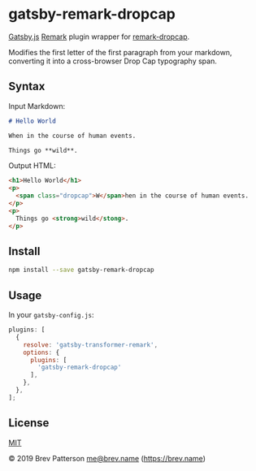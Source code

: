 # gatsby-remark-dropcap

[Gatsby.js][gatsby] [Remark][remark] plugin wrapper for
[remark-dropcap][remarkdropcap].

Modifies the first letter of the first paragraph from your markdown, converting
it into a cross-browser Drop Cap typography span.

## Syntax

Input Markdown:

```markdown
# Hello World

When in the course of human events.

Things go **wild**.
```

Output HTML:

```html
<h1>Hello World</h1>
<p>
  <span class="dropcap">W</span>hen in the course of human events.
</p>
<p>
  Things go <strong>wild</stong>.
</p>
```

## Install

```bash
npm install --save gatsby-remark-dropcap
```

## Usage

In your `gatsby-config.js`:

```javascript
plugins: [
  {
    resolve: 'gatsby-transformer-remark',
    options: {
      plugins: [
        'gatsby-remark-dropcap'
      ],
    },
  },
];
```

## License

[MIT][mit]

© 2019 Brev Patterson <me@brev.name> (https://brev.name)

[gatsby]: https://www.gatsbyjs.org/
[mit]: https://github.com/brev/gatsby-remark-contianers/blob/master/LICENSE
[remark]: https://remark.js.org/
[remarkdropcap]: https://github.com/brev/remark-dropcap

